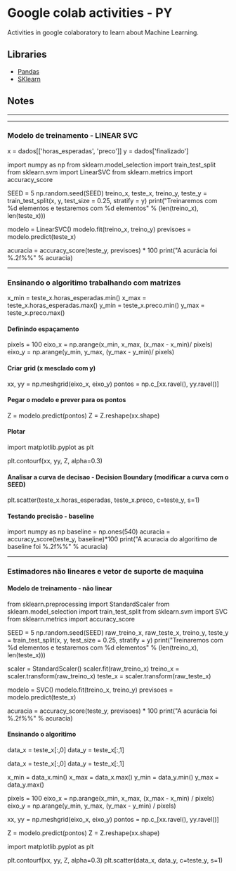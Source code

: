 # Google colab activities - PY

Activities in google colaboratory to learn about Machine Learning.


## Libraries


- [Pandas](https://pandas.pydata.org/)
- [SKlearn](https://sklearn.org/)


## Notes

<hr><hr>

### Modelo de treinamento - LINEAR SVC

x = dados[['horas_esperadas', 'preco']]
y = dados['finalizado']

import numpy as np
from sklearn.model_selection import train_test_split
from sklearn.svm import LinearSVC
from sklearn.metrics import accuracy_score

SEED = 5
np.random.seed(SEED)
treino_x, teste_x, treino_y, teste_y = train_test_split(x, y, test_size = 0.25,
                                                         stratify = y)
print("Treinaremos com %d elementos e testaremos com %d elementos" % (len(treino_x), len(teste_x)))

modelo = LinearSVC()
modelo.fit(treino_x, treino_y)
previsoes = modelo.predict(teste_x)

acuracia = accuracy_score(teste_y, previsoes) * 100
print("A acurácia foi %.2f%%" % acuracia)

<hr>

### Ensinando o algoritimo trabalhando com matrizes

x_min = teste_x.horas_esperadas.min()
x_max = teste_x.horas_esperadas.max()
y_min = teste_x.preco.min()
y_max = teste_x.preco.max()

#### Definindo espaçamento

pixels = 100
eixo_x = np.arange(x_min, x_max, (x_max - x_min)/ pixels)
eixo_y = np.arange(y_min, y_max, (y_max - y_min)/ pixels)

#### Criar grid (x mesclado com y)

xx, yy = np.meshgrid(eixo_x, eixo_y)
pontos = np.c_[xx.ravel(), yy.ravel()]

#### Pegar o modelo e prever para os pontos

Z = modelo.predict(pontos)
Z = Z.reshape(xx.shape)

#### Plotar

import matplotlib.pyplot as plt

plt.contourf(xx, yy, Z, alpha=0.3)

#### Analisar a curva de decisao - Decision Boundary (modificar a curva com o SEED)

plt.scatter(teste_x.horas_esperadas, teste_x.preco, c=teste_y, s=1)

#### Testando precisão - baseline

import numpy as np
baseline = np.ones(540)
acuracia = accuracy_score(teste_y, baseline)*100
print("A acuracia do algoritimo de baseline foi %.2f%%" % acuracia)

<hr>

### Estimadores não lineares e vetor de suporte de maquina

#### Modelo de treinamento - não linear

from sklearn.preprocessing import StandardScaler
from sklearn.model_selection import train_test_split
from sklearn.svm import SVC
from sklearn.metrics import accuracy_score

SEED = 5
np.random.seed(SEED)
raw_treino_x, raw_teste_x, treino_y, teste_y = train_test_split(x, y, test_size = 0.25,
                                                         stratify = y)
print("Treinaremos com %d elementos e testaremos com %d elementos" % (len(treino_x), len(teste_x)))

scaler = StandardScaler()
scaler.fit(raw_treino_x)
treino_x = scaler.transform(raw_treino_x)
teste_x = scaler.transform(raw_teste_x)

modelo = SVC()
modelo.fit(treino_x, treino_y)
previsoes = modelo.predict(teste_x)

acuracia = accuracy_score(teste_y, previsoes) * 100
print("A acurácia foi %.2f%%" % acuracia)

#### Ensinando o algoritimo

data_x = teste_x[:,0]
data_y = teste_x[:,1]

data_x = teste_x[:,0]
data_y = teste_x[:,1]

x_min = data_x.min()
x_max = data_x.max()
y_min = data_y.min()
y_max = data_y.max()

pixels = 100
eixo_x = np.arange(x_min, x_max, (x_max - x_min) / pixels)
eixo_y = np.arange(y_min, y_max, (y_max - y_min) / pixels)

xx, yy = np.meshgrid(eixo_x, eixo_y)
pontos = np.c_[xx.ravel(), yy.ravel()]

Z = modelo.predict(pontos)
Z = Z.reshape(xx.shape)

import matplotlib.pyplot as plt

plt.contourf(xx, yy, Z, alpha=0.3)
plt.scatter(data_x, data_y, c=teste_y, s=1)
